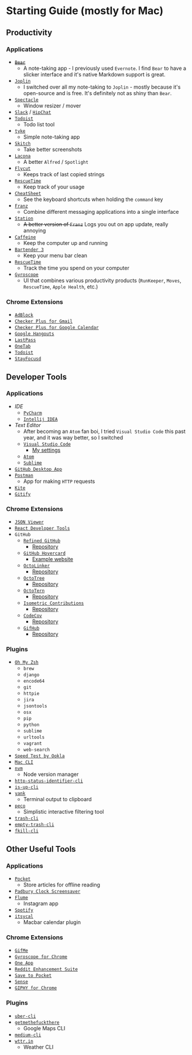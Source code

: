 # Starting Guide (mostly for Mac)

## Productivity

### Applications

* [~~`Bear`~~](http://www.bear-writer.com/)
  * A note-taking app - I previously used `Evernote`. I find `Bear` to have a slicker interface and it's native Markdown support is great.
* [`Joplin`](https://github.com/laurent22/joplin)
  * I switched over all my note-taking to `Joplin` - mostly because it's open-source and is free. It's definitely not as shiny than `Bear`.
* [`Spectacle`](https://www.spectacleapp.com/)
  * Window resizer / mover
* [`Slack`](https://slack.com/downloads/osx) / [`HipChat`](https://www.hipchat.com/downloads)
* [`Todoist`](https://en.todoist.com/downloads)
  * Todo list tool
* [`tyke`](tyke.io)
  * Simple note-taking app
* [`Skitch`](https://itunes.apple.com/us/app/skitch-snap-mark-up-share/id425955336?mt=12)
  * Take better screenshots
* [`Lacona`](https://www.lacona.io)
  * A better `Alfred` / `Spotlight`
* [`Flycut`](https://github.com/TermiT/Flycut)
  * Keeps track of last copied strings
* [`RescueTime`](https://www.rescuetime.com/)
  * Keep track of your usage
* [`CheatSheet`](https://www.mediaatelier.com/CheatSheet/?ref=producthunt)
  * See the keyboard shortcuts when holding the `command` key
* [`Franz`](http://meetfranz.com/?ref=producthunt)
  * Combine different messaging applications into a single interface
* [`Station`](https://getstation.com)
  * ~~A better version of `Franz`~~ Logs you out on app update, really annoying
* [`Caffeine`](https://www.macupdate.com/app/mac/24120/caffeine/download?ref=producthunt)
  * Keep the computer up and running
* [`Bartender 3`](https://www.macbartender.com/?ref=producthunt)
  * Keep your menu bar clean
* [`RescueTime`](https://www.rescuetime.com/dashboard)
  * Track the time you spend on your computer
* [`Gyroscope`](https://gyrosco.pe/dashboard/)
  * UI that combines various productivity products (`RunKeeper`, `Moves`, `RescueTime`, `Apple Health`, etc.)

### Chrome Extensions

* [`AdBlock`](https://chrome.google.com/webstore/detail/adblock/gighmmpiobklfepjocnamgkkbiglidom?hl=en-US)
* [`Checker Plus for Gmail`](https://chrome.google.com/webstore/detail/checker-plus-for-gmail/oeopbcgkkoapgobdbedcemjljbihmemj?hl=en-US)
* [`Checker Plus for Google Calendar`](https://chrome.google.com/webstore/detail/checker-plus-for-google-c/hkhggnncdpfibdhinjiegagmopldibha?hl=en-US)
* [`Google Hangouts`](https://chrome.google.com/webstore/detail/google-hangouts/nckgahadagoaajjgafhacjanaoiihapd?hl=en-US)
* [`LastPass`](https://chrome.google.com/webstore/detail/lastpass-free-password-ma/hdokiejnpimakedhajhdlcegeplioahd?hl=en-US)
* [`OneTab`](https://chrome.google.com/webstore/detail/onetab/chphlpgkkbolifaimnlloiipkdnihall?hl=en)
* [`Todoist`](https://chrome.google.com/webstore/detail/todoist-to-do-list-and-ta/jldhpllghnbhlbpcmnajkpdmadaolakh?hl=en)
* [`StayFocusd`](https://chrome.google.com/webstore/detail/stayfocusd/laankejkbhbdhmipfmgcngdelahlfoji?hl=en)

## Developer Tools

### Applications

* *IDE*
  * [`PyCharm`](https://www.jetbrains.com/pycharm/)
  * [`Intellij IDEA`](https://www.jetbrains.com/idea/)
* *Text Editor*
  * After becoming an `Atom` fan boi, I tried `Visual Studio Code` this past year, and it was way better, so I switched
  * [`Visual Studio Code`](https://code.visualstudio.com/)
    * [My settings](https://gist.github.com/jaebradley/6324e4ae42488dfac68aba318d1f69f8)
  * [`Atom`](https://atom.io/)
  * [`Sublime`](https://www.sublimetext.com/3)
* [`GitHub Desktop App`](https://desktop.github.com/)
* [`Postman`](https://www.getpostman.com/)
  * App for making `HTTP` requests
* [`Kite`](https://kite.com)
* [`Gitify`](https://github.com/manosim/gitify)

### Chrome Extensions

* [`JSON Viewer`](https://chrome.google.com/webstore/detail/json-viewer/gbmdgpbipfallnflgajpaliibnhdgobh?hl=en)
* [`React Developer Tools`](https://chrome.google.com/webstore/detail/react-developer-tools/fmkadmapgofadopljbjfkapdkoienihi?hl=en)
* `GitHub`
  * [`Refined GitHub`](https://chrome.google.com/webstore/detail/refined-github/hlepfoohegkhhmjieoechaddaejaokhf?hl=en)
    * [Repository](https://github.com/sindresorhus/refined-github)
  * [`GitHub Hovercard`](https://chrome.google.com/webstore/detail/github-hovercard/mmoahbbnojgkclgceahhakhnccimnplk)
    * [Example website](https://justineo.github.io/github-hovercard/)
  * [`OctoLinker`](https://chrome.google.com/webstore/detail/octolinker/jlmafbaeoofdegohdhinkhilhclaklkp)
    * [Repository](https://github.com/OctoLinker/OctoLinker)
  * [`OctoTree`](https://chrome.google.com/webstore/detail/octotree/bkhaagjahfmjljalopjnoealnfndnagc)
    * [Repository](https://github.com/buunguyen/octotree)
  * [`OctoTern`](https://chrome.google.com/webstore/detail/octotern/fhgodjaafcddpfdpfmoimnjpelemhnmm)
    * [Repository](https://github.com/mattzeunert/OctoTern)
  * [`Isometric Contributions`](https://chrome.google.com/webstore/detail/isometric-contributions/mjoedlfflcchnleknnceiplgaeoegien?hl=en&gl=US)
    * [Repository](https://github.com/jasonlong/isometric-contributions)
  * [`CodeCov`](https://chrome.google.com/webstore/detail/codecov-extension/keefkhehidemnokodkdkejapdgfjmijf)
    * [Repository](https://github.com/codecov/browser-extension)
  * [`GifHub`](https://chrome.google.com/webstore/detail/gifhub/lponagpckglibniamicamklhfkoebpeb/)
    * [Repository](https://github.com/DrewML/GifHub)

### Plugins

* [`Oh My Zsh`](https://github.com/robbyrussell/oh-my-zsh)
  * `brew`
  * `django`
  * `encode64`
  * `git`
  * `httpie`
  * `jira`
  * `jsontools`
  * `osx`
  * `pip`
  * `python`
  * `sublime`
  * `urltools`
  * `vagrant`
  * `web-search`
* [`Speed Test by Ookla`](https://www.npmjs.com/package/speed-test)
* [`Mac CLI`](https://github.com/guarinogabriel/mac-cli/?ref=producthunt)
* [`nvm`](https://github.com/creationix/nvm)
  * Node version manager
* [`http-status-identifier-cli`](https://github.com/jaebradley/http-status-identifier-cli)
* [`is-up-cli`](https://github.com/sindresorhus/is-up-cli)
* [`yank`](https://github.com/mptre/yank)
  * Terminal output to clipboard
* [`peco`](https://github.com/peco/peco)
  * Simplistic interactive filtering tool
* [`trash-cli`](https://github.com/sindresorhus/trash-cli)
* [`empty-trash-cli`](https://github.com/sindresorhus/empty-trash-cli)
* [`fkill-cli`](https://github.com/sindresorhus/fkill-cli)

## Other Useful Tools

### Applications

* [`Pocket`](https://getpocket.com/apps/desktop/)
  * Store articles for offline reading
* [`Padbury Clock Screensaver`](http://padbury.me/clock/?ref=producthunt)
* [`Flume`](http://blog.flumeapp.com/post/145212126271/introducing-flume-20-and-flume-pro?ref=producthunt)
  * Instagram app
* [`Spotify`](https://www.spotify.com/us/download/other/)
* [`itsycal`](https://www.mowglii.com/itsycal/)
  * Macbar calendar plugin

### Chrome Extensions

* [`GifMe`](https://chrome.google.com/webstore/detail/gifme/aeblbmdigihnlnnmoejhagmpihfjdaab?hl=en)
* [`Gyroscope for Chrome`](https://chrome.google.com/webstore/detail/gyroscope-for-chrome/ifakdojghbjeahenejfpgdfhhcmjgfle?hl=en)
* [`One App`](https://chrome.google.com/webstore/detail/one-app/bnklinlebikadkjhgaekijmlecannfpm?hl=en)
* [`Reddit Enhancement Suite`](https://chrome.google.com/webstore/detail/reddit-enhancement-suite/kbmfpngjjgdllneeigpgjifpgocmfgmb?hl=en)
* [`Save to Pocket`](https://chrome.google.com/webstore/detail/save-to-pocket/niloccemoadcdkdjlinkgdfekeahmflj?hl=en)
* [`Sense`](https://chrome.google.com/webstore/detail/sense-beta/lhjgkmllcaadmopgmanpapmpjgmfcfig?hl=en)
* [`GIPHY for Chrome`](https://chrome.google.com/webstore/detail/giphy-for-chrome/jlleokkdhkflpmghiioglgmnminbekdi?hl=en)

### Plugins

* [`uber-cli`](https://github.com/jaebradley/uber-cli)
* [`getmethefuckthere`](https://github.com/jaebradley/getmethefuckthere)
  * Google Maps CLI
* [`medium-cli`](https://github.com/djadmin/medium-cli)
* [`wttr.in`](https://github.com/chubin/wttr.in)
  * Weather CLI
